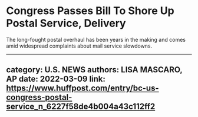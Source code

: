 # Congress Passes Bill To Shore Up Postal Service, Delivery

The long-fought postal overhaul has been years in the making and comes amid widespread complaints about mail service slowdowns.

---
category: U.S. NEWS
authors: LISA MASCARO, AP
date: 2022-03-09
link: https://www.huffpost.com/entry/bc-us-congress-postal-service_n_6227f58de4b004a43c112ff2
---
